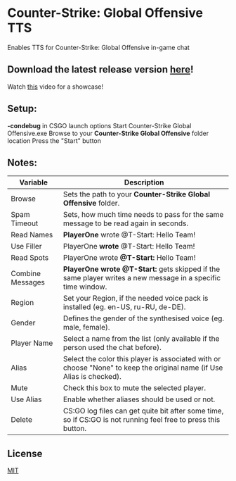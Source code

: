 # Counter-Strike: Global Offensive TTS
Enables TTS for Counter-Strike: Global Offensive in-game chat

## Download the latest release version [here](https://github.com/SnoutBug/csgotts/releases)!
 Watch [this](https://www.youtube.com/watch?v=gQUS7W-mtOg) video for a showcase!
 
## Setup:
 **-condebug** in CSGO launch options
 Start Counter-Strike Global Offensive.exe
 Browse to your **Counter-Strike Global Offensive** folder location
 Press the "Start" button
 
## Notes:

 Variable | Description
 ------------ | -------------
 Browse            | Sets the path to your **Counter-Strike Global Offensive** folder.
 Spam Timeout      | Sets, how much time needs to pass for the same message to be read again in seconds.
 Read Names        | **PlayerOne** wrote @T-Start: Hello Team!
 Use Filler        | PlayerOne **wrote** @T-Start: Hello Team!
 Read Spots        | PlayerOne wrote **@T-Start:** Hello Team!
 Combine Messages  | **PlayerOne wrote @T-Start:** gets skipped if the same player writes a new message in a specific time window.
 Region            | Set your Region, if the needed voice pack is installed (eg. en-US, ru-RU, de-DE).
 Gender            | Defines the gender of the synthesised voice (eg. male, female).
 Player Name       | Select a name from the list (only available if the person used the chat before).
 Alias             | Select the color this player is associated with or choose "None" to keep the original name (if Use Alias is checked).
 Mute              | Check this box to mute the selected player.
 Use Alias         | Enable whether aliases should be used or not.
 Delete            | CS:GO log files can get quite bit after some time, so if CS:GO is not running feel free to press this button.
 
## License
[MIT](https://choosealicense.com/licenses/mit/)
